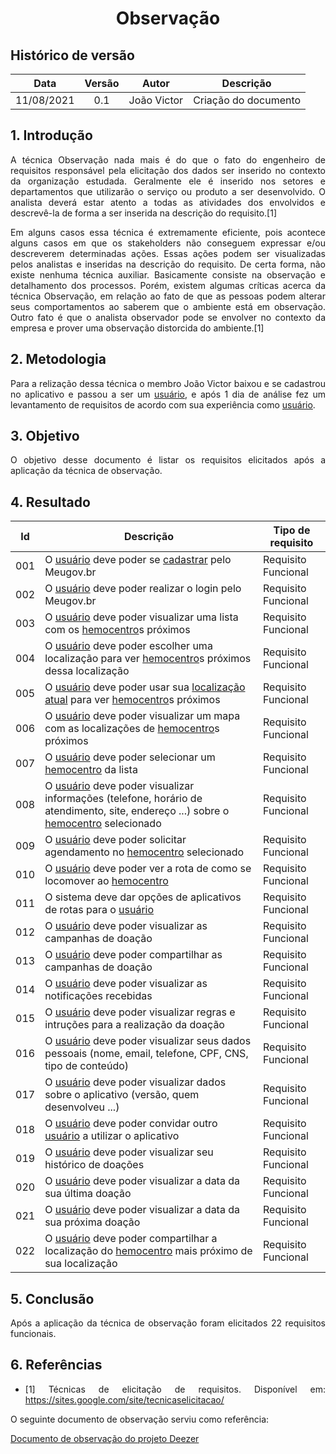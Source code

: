 # <center> Observação


## Histórico de versão
| Data | Versão | Autor | Descrição |
| :-:|:-:|:-:|:-: |
| 11/08/2021 | 0.1 | João Victor | Criação do documento |

<div align="justify">

## 1. Introdução
A técnica Observação nada mais é do que o fato do engenheiro de requisitos responsável pela elicitação dos dados ser inserido no contexto da organização estudada. Geralmente ele é inserido nos setores e departamentos que utilizarão o serviço ou produto a ser desenvolvido. O analista deverá estar atento a todas as atividades dos envolvidos e descrevê-la de forma a ser inserida na descrição do requisito.[1]

Em alguns casos essa técnica é extremamente eficiente, pois acontece alguns casos em que os stakeholders não conseguem expressar e/ou descreverem determinadas ações. Essas ações podem ser visualizadas pelos analistas e inseridas na descrição do requisito.
De certa forma, não existe nenhuma técnica auxiliar. Basicamente consiste na observação e detalhamento dos processos. Porém, existem algumas críticas acerca da técnica Observação, em relação ao fato de que as pessoas podem alterar seus comportamentos ao saberem que o ambiente está em observação. Outro fato é que o analista observador pode se envolver no contexto da empresa e prover uma observação distorcida do ambiente.[1]

## 2. Metodologia
Para a relização dessa técnica o membro João Victor baixou e se cadastrou no aplicativo e passou a ser um [usuário](https://requisitos-de-software.github.io/2021.1-Hemovida/#/./modelagem/lexico?id=usuário), e após 1 dia de análise fez um levantamento de requisitos de acordo com sua experiência como [usuário](https://requisitos-de-software.github.io/2021.1-Hemovida/#/./modelagem/lexico?id=usuário).

## 3. Objetivo
O objetivo desse documento é listar os requisitos elicitados após a aplicação da técnica de observação.

## 4. Resultado

| Id | Descrição | Tipo de requisito |
| -- | --------- | ----------------- |
| 001 | O [usuário](https://requisitos-de-software.github.io/2021.1-Hemovida/#/./modelagem/lexico?id=usuário) deve poder se [cadastrar](https://requisitos-de-software.github.io/2021.1-Hemovida/#/./modelagem/lexico?id=cadastrar) pelo Meugov.br | Requisito Funcional |
| 002 | O [usuário](https://requisitos-de-software.github.io/2021.1-Hemovida/#/./modelagem/lexico?id=usuário) deve poder realizar o login pelo Meugov.br | Requisito Funcional |
| 003 | O [usuário](https://requisitos-de-software.github.io/2021.1-Hemovida/#/./modelagem/lexico?id=usuário) deve poder visualizar uma lista com os [hemocentro](https://requisitos-de-software.github.io/2021.1-Hemovida/#/./modelagem/lexico?id=hemocentro)s próximos | Requisito Funcional |
| 004 | O [usuário](https://requisitos-de-software.github.io/2021.1-Hemovida/#/./modelagem/lexico?id=usuário) deve poder escolher uma localização para ver [hemocentro](https://requisitos-de-software.github.io/2021.1-Hemovida/#/./modelagem/lexico?id=hemocentro)s próximos dessa localização | Requisito Funcional |
| 005 | O [usuário](https://requisitos-de-software.github.io/2021.1-Hemovida/#/./modelagem/lexico?id=usuário) deve poder usar sua [localização atual](https://requisitos-de-software.github.io/2021.1-Hemovida/#/./modelagem/lexico?id=localização-atual) para ver [hemocentro](https://requisitos-de-software.github.io/2021.1-Hemovida/#/./modelagem/lexico?id=hemocentro)s próximos | Requisito Funcional |
| 006 | O [usuário](https://requisitos-de-software.github.io/2021.1-Hemovida/#/./modelagem/lexico?id=usuário) deve poder visualizar um mapa com as localizações de [hemocentro](https://requisitos-de-software.github.io/2021.1-Hemovida/#/./modelagem/lexico?id=hemocentro)s próximos | Requisito Funcional |
| 007 | O [usuário](https://requisitos-de-software.github.io/2021.1-Hemovida/#/./modelagem/lexico?id=usuário) deve poder selecionar um [hemocentro](https://requisitos-de-software.github.io/2021.1-Hemovida/#/./modelagem/lexico?id=hemocentro) da lista | Requisito Funcional |
| 008 | O [usuário](https://requisitos-de-software.github.io/2021.1-Hemovida/#/./modelagem/lexico?id=usuário) deve poder visualizar informações (telefone, horário de atendimento, site, endereço ...) sobre o [hemocentro](https://requisitos-de-software.github.io/2021.1-Hemovida/#/./modelagem/lexico?id=hemocentro) selecionado | Requisito Funcional |
| 009 | O [usuário](https://requisitos-de-software.github.io/2021.1-Hemovida/#/./modelagem/lexico?id=usuário) deve poder solicitar agendamento no [hemocentro](https://requisitos-de-software.github.io/2021.1-Hemovida/#/./modelagem/lexico?id=hemocentro) selecionado | Requisito Funcional |
| 010 | O [usuário](https://requisitos-de-software.github.io/2021.1-Hemovida/#/./modelagem/lexico?id=usuário) deve poder ver a rota de como se locomover ao [hemocentro](https://requisitos-de-software.github.io/2021.1-Hemovida/#/./modelagem/lexico?id=hemocentro) | Requisito Funcional |
| 011 | O sistema deve dar opções de aplicativos de rotas para o [usuário](https://requisitos-de-software.github.io/2021.1-Hemovida/#/./modelagem/lexico?id=usuário) | Requisito Funcional |
| 012 | O [usuário](https://requisitos-de-software.github.io/2021.1-Hemovida/#/./modelagem/lexico?id=usuário) deve poder visualizar as campanhas de doação | Requisito Funcional |
| 013 | O [usuário](https://requisitos-de-software.github.io/2021.1-Hemovida/#/./modelagem/lexico?id=usuário) deve poder compartilhar as campanhas de doação | Requisito Funcional |
| 014 | O [usuário](https://requisitos-de-software.github.io/2021.1-Hemovida/#/./modelagem/lexico?id=usuário) deve poder visualizar as notificações recebidas | Requisito Funcional |
| 015 | O [usuário](https://requisitos-de-software.github.io/2021.1-Hemovida/#/./modelagem/lexico?id=usuário) deve poder visualizar regras e intruções para a realização da doação | Requisito Funcional |
| 016 | O [usuário](https://requisitos-de-software.github.io/2021.1-Hemovida/#/./modelagem/lexico?id=usuário) deve poder visualizar seus dados pessoais (nome, email, telefone, CPF, CNS, tipo de conteúdo) | Requisito Funcional |
| 017 | O [usuário](https://requisitos-de-software.github.io/2021.1-Hemovida/#/./modelagem/lexico?id=usuário) deve poder visualizar dados sobre o aplicativo (versão, quem desenvolveu ...) | Requisito Funcional |
| 018 | O [usuário](https://requisitos-de-software.github.io/2021.1-Hemovida/#/./modelagem/lexico?id=usuário) deve poder convidar outro [usuário](https://requisitos-de-software.github.io/2021.1-Hemovida/#/./modelagem/lexico?id=usuário) a utilizar o aplicativo | Requisito Funcional |
| 019 | O [usuário](https://requisitos-de-software.github.io/2021.1-Hemovida/#/./modelagem/lexico?id=usuário) deve poder visualizar seu histórico de doações | Requisito Funcional |
| 020 | O [usuário](https://requisitos-de-software.github.io/2021.1-Hemovida/#/./modelagem/lexico?id=usuário) deve poder visualizar a data da sua última doação | Requisito Funcional |
| 021 | O [usuário](https://requisitos-de-software.github.io/2021.1-Hemovida/#/./modelagem/lexico?id=usuário) deve poder visualizar a data da sua próxima doação | Requisito Funcional |
| 022 | O [usuário](https://requisitos-de-software.github.io/2021.1-Hemovida/#/./modelagem/lexico?id=usuário) deve poder compartilhar a localização do [hemocentro](https://requisitos-de-software.github.io/2021.1-Hemovida/#/./modelagem/lexico?id=hemocentro) mais próximo de sua localização | Requisito Funcional |


## 5. Conclusão
Após a aplicação da técnica de observação foram elicitados 22 requisitos funcionais.

## 6. Referências

- [1] Técnicas de elicitação de requisitos. Disponível em: https://sites.google.com/site/tecnicaselicitacao/ 

O seguinte documento de observação serviu como referência:

[Documento de observação do projeto Deezer](https://requisitos-de-software.github.io/2019.2-Deezer/elicitacao/obs_part/)

</div> 